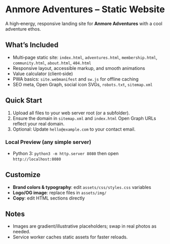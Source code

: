 # Anmore Adventures – Static Website

A high‑energy, responsive landing site for **Anmore Adventures** with a cool adventure ethos.

## What’s Included
- Multi‑page static site: `index.html`, `adventures.html`, `membership.html`, `community.html`, `about.html`, `404.html`
- Responsive layout, accessible markup, and smooth animations
- Value calculator (client‑side)
- PWA basics: `site.webmanifest` and `sw.js` for offline caching
- SEO meta, Open Graph, social icon SVGs, `robots.txt`, `sitemap.xml`

## Quick Start
1. Upload all files to your web server root (or a subfolder).
2. Ensure the domain in `sitemap.xml` and `index.html` Open Graph URLs reflect your real domain.
3. Optional: Update `hello@example.com` to your contact email.

### Local Preview (any simple server)
- Python 3: `python3 -m http.server 8080` then open `http://localhost:8080`

## Customize
- **Brand colors & typography**: edit `assets/css/styles.css` variables
- **Logo/OG image**: replace files in `assets/img/`
- **Copy**: edit HTML sections directly

## Notes
- Images are gradient/illustrative placeholders; swap in real photos as needed.
- Service worker caches static assets for faster reloads.
